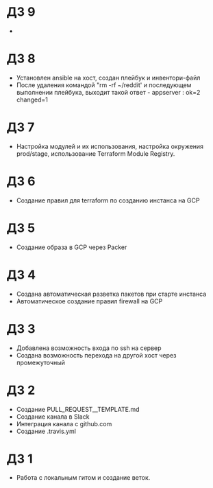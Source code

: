 # ДЗ 9

 - 

# ДЗ 8
 - Установлен ansible на хост, создан плейбук и инвентори-файл
 - После удаления командой "rm -rf ~/reddit' и последующем выполнении плейбука, выходит такой ответ - appserver : ok=2    changed=1  

# ДЗ 7
 - Настройка модулей и их использования, настройка окружения prod/stage, использование Terraform Module Registry. 

# ДЗ 6
 - Создание правил для terraform по созданию инстанса на GCP

# ДЗ 5
 - Создание образа в GCP через Packer

# ДЗ 4
- Создана автоматическая разветка пакетов при старте инстанса
- Автоматическое создание правил firewall на GCP

# ДЗ 3
 - Добавлена возможность входа по ssh на сервер
 - Создана возможность перехода на другой хост через промежуточный

# ДЗ 2
 - Создание PULL_REQUEST__TEMPLATE.md
 - Создание канала в Slack
 - Интеграция канала с github.com
 - Создание .travis.yml

# ДЗ 1
 - Работа с локальным гитом и создание веток.

